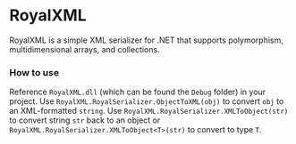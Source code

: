 # RoyalXML
RoyalXML is a simple XML serializer for .NET that supports polymorphism, multidimensional arrays, and collections.

### How to use
Reference `RoyalXML.dll` (which can be found the `Debug` folder) in your project.
Use `RoyalXML.RoyalSerializer.ObjectToXML(obj)` to convert `obj` to an XML-formatted `string`.
Use `RoyalXML.RoyalSerializer.XMLToObject(str)` to convert string `str` back to an object or `RoyalXML.RoyalSerializer.XMLToObject<T>(str)` to convert to type `T`.
